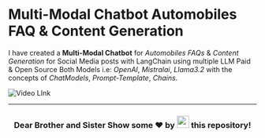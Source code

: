 # Multi-Modal Chatbot Automobiles FAQ & Content Generation

I have created a **Multi-Modal Chatbot** for *Automobiles FAQs* & *Content Generation* for Social Media posts with LangChain using multiple LLM Paid & Open Source Both Models i.e: *OpenAI*, *Mistralai*, *Llama3.2* with the concepts of *ChatModels*, *Prompt-Template*, *Chains*.

![Video LInk](https://www.linkedin.com/posts/mahsaanabbasi-fullstack-cloud-ai-developer_day6-day7-langchain-activity-7247557673213116417-9dIH/)

<hr />

<h3 align="center">Dear Brother and Sister Show some ❤ by <img src="https://imgur.com/o7ncZFp.jpg" height=25px width=25px> this repository!</h3>